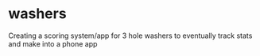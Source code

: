 # washers
Creating a scoring system/app for 3 hole washers to eventually track stats and make into a phone app
